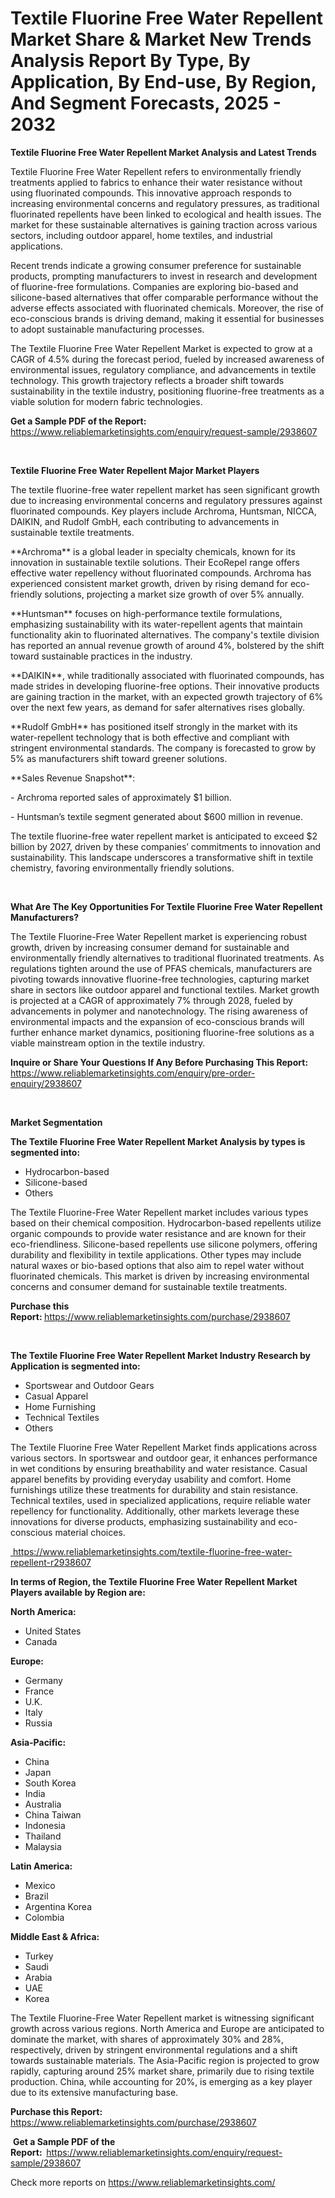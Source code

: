 <p><h1>Textile Fluorine Free Water Repellent Market Share & Market New Trends Analysis Report By Type, By Application, By End-use, By Region, And Segment Forecasts, 2025 - 2032</h1></p><p><strong>Textile Fluorine Free Water Repellent Market Analysis and Latest Trends</strong></p>
<p><p>Textile Fluorine Free Water Repellent refers to environmentally friendly treatments applied to fabrics to enhance their water resistance without using fluorinated compounds. This innovative approach responds to increasing environmental concerns and regulatory pressures, as traditional fluorinated repellents have been linked to ecological and health issues. The market for these sustainable alternatives is gaining traction across various sectors, including outdoor apparel, home textiles, and industrial applications.</p><p>Recent trends indicate a growing consumer preference for sustainable products, prompting manufacturers to invest in research and development of fluorine-free formulations. Companies are exploring bio-based and silicone-based alternatives that offer comparable performance without the adverse effects associated with fluorinated chemicals. Moreover, the rise of eco-conscious brands is driving demand, making it essential for businesses to adopt sustainable manufacturing processes.</p><p>The Textile Fluorine Free Water Repellent Market is expected to grow at a CAGR of 4.5% during the forecast period, fueled by increased awareness of environmental issues, regulatory compliance, and advancements in textile technology. This growth trajectory reflects a broader shift towards sustainability in the textile industry, positioning fluorine-free treatments as a viable solution for modern fabric technologies.</p></p>
<p><strong>Get a Sample PDF of the Report:&nbsp;</strong> <a href="https://www.reliablemarketinsights.com/enquiry/request-sample/2938607?utm_campaign=2993&utm_medium=2&utm_source=Github&utm_content=ia&utm_term=15032025&utm_id=textile-fluorine-free-water-repellent">https://www.reliablemarketinsights.com/enquiry/request-sample/2938607</a></p>
<p>&nbsp;</p>
<p><strong>Textile Fluorine Free Water Repellent Major Market Players</strong></p>
<p><p>The textile fluorine-free water repellent market has seen significant growth due to increasing environmental concerns and regulatory pressures against fluorinated compounds. Key players include Archroma, Huntsman, NICCA, DAIKIN, and Rudolf GmbH, each contributing to advancements in sustainable textile treatments.</p><p>**Archroma** is a global leader in specialty chemicals, known for its innovation in sustainable textile solutions. Their EcoRepel range offers effective water repellency without fluorinated compounds. Archroma has experienced consistent market growth, driven by rising demand for eco-friendly solutions, projecting a market size growth of over 5% annually.</p><p>**Huntsman** focuses on high-performance textile formulations, emphasizing sustainability with its water-repellent agents that maintain functionality akin to fluorinated alternatives. The company's textile division has reported an annual revenue growth of around 4%, bolstered by the shift toward sustainable practices in the industry.</p><p>**DAIKIN**, while traditionally associated with fluorinated compounds, has made strides in developing fluorine-free options. Their innovative products are gaining traction in the market, with an expected growth trajectory of 6% over the next few years, as demand for safer alternatives rises globally. </p><p>**Rudolf GmbH** has positioned itself strongly in the market with its water-repellent technology that is both effective and compliant with stringent environmental standards. The company is forecasted to grow by 5% as manufacturers shift toward greener solutions.</p><p>**Sales Revenue Snapshot**: </p><p>- Archroma reported sales of approximately $1 billion.</p><p>- Huntsman’s textile segment generated about $600 million in revenue.</p><p>The textile fluorine-free water repellent market is anticipated to exceed $2 billion by 2027, driven by these companies’ commitments to innovation and sustainability. This landscape underscores a transformative shift in textile chemistry, favoring environmentally friendly solutions.</p></p>
<p>&nbsp;</p>
<p><strong>What Are The Key Opportunities For Textile Fluorine Free Water Repellent Manufacturers?</strong></p>
<p><p>The Textile Fluorine-Free Water Repellent market is experiencing robust growth, driven by increasing consumer demand for sustainable and environmentally friendly alternatives to traditional fluorinated treatments. As regulations tighten around the use of PFAS chemicals, manufacturers are pivoting towards innovative fluorine-free technologies, capturing market share in sectors like outdoor apparel and functional textiles. Market growth is projected at a CAGR of approximately 7% through 2028, fueled by advancements in polymer and nanotechnology. The rising awareness of environmental impacts and the expansion of eco-conscious brands will further enhance market dynamics, positioning fluorine-free solutions as a viable mainstream option in the textile industry.</p></p>
<p><strong>Inquire or Share Your Questions If Any Before Purchasing This Report:</strong> <a href="https://www.reliablemarketinsights.com/enquiry/pre-order-enquiry/2938607?utm_campaign=2993&utm_medium=2&utm_source=Github&utm_content=ia&utm_term=15032025&utm_id=textile-fluorine-free-water-repellent">https://www.reliablemarketinsights.com/enquiry/pre-order-enquiry/2938607</a></p>
<p>&nbsp;</p>
<p><strong>Market Segmentation</strong></p>
<p><strong>The Textile Fluorine Free Water Repellent Market Analysis by types is segmented into:</strong></p>
<p><ul><li>Hydrocarbon-based</li><li>Silicone-based</li><li>Others</li></ul></p>
<p><p>The Textile Fluorine-Free Water Repellent market includes various types based on their chemical composition. Hydrocarbon-based repellents utilize organic compounds to provide water resistance and are known for their eco-friendliness. Silicone-based repellents use silicone polymers, offering durability and flexibility in textile applications. Other types may include natural waxes or bio-based options that also aim to repel water without fluorinated chemicals. This market is driven by increasing environmental concerns and consumer demand for sustainable textile treatments.</p></p>
<p><strong>Purchase this Report:&nbsp;</strong><a href="https://www.reliablemarketinsights.com/purchase/2938607?utm_campaign=2993&utm_medium=2&utm_source=Github&utm_content=ia&utm_term=15032025&utm_id=textile-fluorine-free-water-repellent">https://www.reliablemarketinsights.com/purchase/2938607</a></p>
<p>&nbsp;</p>
<p><strong>The Textile Fluorine Free Water Repellent Market Industry Research by Application is segmented into:</strong></p>
<p><ul><li>Sportswear and Outdoor Gears</li><li>Casual Apparel</li><li>Home Furnishing</li><li>Technical Textiles</li><li>Others</li></ul></p>
<p><p>The Textile Fluorine Free Water Repellent Market finds applications across various sectors. In sportswear and outdoor gear, it enhances performance in wet conditions by ensuring breathability and water resistance. Casual apparel benefits by providing everyday usability and comfort. Home furnishings utilize these treatments for durability and stain resistance. Technical textiles, used in specialized applications, require reliable water repellency for functionality. Additionally, other markets leverage these innovations for diverse products, emphasizing sustainability and eco-conscious material choices.</p></p>
<p><a href="https://www.reliablemarketinsights.com/textile-fluorine-free-water-repellent-r2938607?utm_campaign=2993&utm_medium=2&utm_source=Github&utm_content=ia&utm_term=15032025&utm_id=textile-fluorine-free-water-repellent">&nbsp;https://www.reliablemarketinsights.com/textile-fluorine-free-water-repellent-r2938607</a></p>
<p><strong>In terms of Region, the Textile Fluorine Free Water Repellent Market Players available by Region are:</strong></p>
<p>
    <p> <strong> North America: </strong>
        <ul>
            <li>United States</li>
            <li>Canada</li>
        </ul>
        </p> 
    <p> <strong> Europe: </strong>
        <ul>
            <li>Germany</li>
            <li>France</li>
            <li>U.K.</li>
            <li>Italy</li>
            <li>Russia</li>
        </ul>
        </p> 
    <p> <strong> Asia-Pacific: </strong>
        <ul>
            <li>China</li>
            <li>Japan</li>
            <li>South Korea</li>
            <li>India</li>
            <li>Australia</li>
            <li>China Taiwan</li>
            <li>Indonesia</li>
            <li>Thailand</li>
            <li>Malaysia</li>
        </ul>
        </p> 
    <p> <strong> Latin America: </strong>
        <ul>
            <li>Mexico</li>
            <li>Brazil</li>
            <li>Argentina Korea</li>
            <li>Colombia</li>
        </ul>
        </p> 
    <p> <strong> Middle East & Africa: </strong>
        <ul>
            <li>Turkey</li>
            <li>Saudi</li>
            <li>Arabia</li>
            <li>UAE</li>
            <li>Korea</li>
        </ul>
    </p>
    </p>
<p><p>The Textile Fluorine-Free Water Repellent market is witnessing significant growth across various regions. North America and Europe are anticipated to dominate the market, with shares of approximately 30% and 28%, respectively, driven by stringent environmental regulations and a shift towards sustainable materials. The Asia-Pacific region is projected to grow rapidly, capturing around 25% market share, primarily due to rising textile production. China, while accounting for 20%, is emerging as a key player due to its extensive manufacturing base.</p></p>
<p><strong>Purchase this Report: </strong><a href="https://www.reliablemarketinsights.com/purchase/2938607?utm_campaign=2993&utm_medium=2&utm_source=Github&utm_content=ia&utm_term=15032025&utm_id=textile-fluorine-free-water-repellent">https://www.reliablemarketinsights.com/purchase/2938607</a></p>
<p>&nbsp;<strong>Get a Sample PDF of the Report:&nbsp;&nbsp;</strong><a href="https://www.reliablemarketinsights.com/enquiry/request-sample/2938607?utm_campaign=2993&utm_medium=2&utm_source=Github&utm_content=ia&utm_term=15032025&utm_id=textile-fluorine-free-water-repellent">https://www.reliablemarketinsights.com/enquiry/request-sample/2938607</a></p>
<p><strong></strong></p>
<p>Check more reports on <a href="https://www.reliablemarketinsights.com/?utm_campaign=2993&utm_medium=2&utm_source=Github&utm_content=ia&utm_term=15032025&utm_id=textile-fluorine-free-water-repellent">https://www.reliablemarketinsights.com/</a></p>